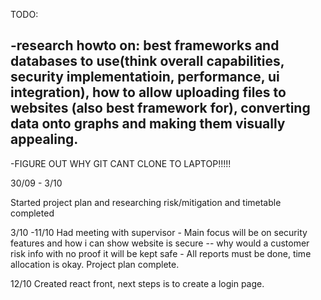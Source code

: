 TODO: 

-research howto on:  best frameworks and databases to use(think overall capabilities, security implementatioin, performance, ui integration), how to allow uploading files to websites (also best framework for), converting data onto graphs and making them visually appealing.
-
-FIGURE OUT WHY GIT CANT CLONE TO LAPTOP!!!!!

30/09 - 3/10

Started project plan and researching
risk/mitigation and timetable completed

3/10 -11/10
Had meeting with supervisor
    - Main focus will be on security features and how i can show website is secure -- why would a customer risk info with no proof it will be kept safe
    - All reports must be done, time allocation is okay.
Project plan complete.

12/10
Created react front, next steps is to create a login page.










